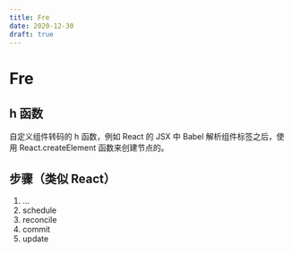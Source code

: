```yaml
---
title: Fre
date: 2020-12-30
draft: true
---
```


# Fre

## h 函数

自定义组件转码的 h 函数，例如 React 的 JSX 中 Babel 解析组件标签之后，使用 React.createElement 函数来创建节点的。

## 步骤（类似 React）

1. ...
2. schedule
3. reconcile
4. commit
5. update
